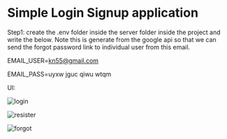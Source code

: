 # Simple Login Signup application

Step1:
create the .env folder inside the server folder inside the project 
and write the below.
Note this is generate from the google api so that we can send the forgot password link to individual user 
from this email.

   EMAIL_USER=kn55@gmail.com
   
   EMAIL_PASS=uyxw jguc qiwu wtqm

UI:

![login](https://github.com/user-attachments/assets/442cc9cd-2274-4790-943d-852b30867737)

![resister](https://github.com/user-attachments/assets/621c10cc-d236-4889-8da7-9438cbd5fcbb)

![forgot](https://github.com/user-attachments/assets/18733af7-4e45-4f5b-8b00-3ca5ab2d9d65)

